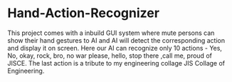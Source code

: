 # Hand-Action-Recognizer
This project comes with a inbuild GUI system where mute persons can show their hand gestures to AI and AI will detect the corresponding action and display it on screen. Here our AI can recognize  only 10 actions - Yes, No, okay, rock, bro, no war please, hello, stop there ,call me, proud of JISCE. The last action is a tribute to my engineering collage JIS Collage of Engineering.
